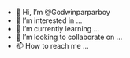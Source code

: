 - 👋 Hi, I’m @Godwinparparboy
- 👀 I’m interested in ...
- 🌱 I’m currently learning ...
- 💞️ I’m looking to collaborate on ...
- 📫 How to reach me ...

<!---
Godwinparparboy/Godwinparparboy is a ✨ special ✨ repository because its `README.md` (this file) appears on your GitHub profile.
You can click the Preview link to take a look at your changes.
--->

